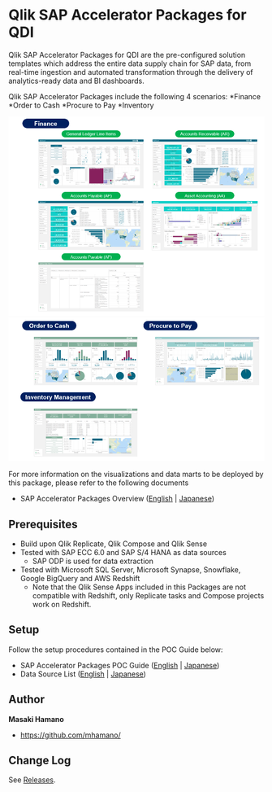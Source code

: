 # Qlik SAP Accelerator Packages for QDI
Qlik SAP Accelerator Packages for QDI are the pre-configured solution templates which address the entire data supply chain for SAP data, from real-time ingestion and automated transformation through the delivery of analytics-ready data and BI dashboards. 

Qlik SAP Accelerator Packages include the following 4 scenarios:
*Finance
*Order to Cash
*Procure to Pay
*Inventory

![sample screenshot](./Documentations/images/top1.png)
![sample screenshot](./Documentations/images/top2.png)

For more information on the visualizations and data marts to be deployed by this package, please refer to the following documents
* SAP Accelerator Packages Overview ([English](./Documentations/SAP_Accelerator_Packages_Overview_EN.pdf) | [Japanese](./Documentations/SAP_Accelerator_Packages_Overview_日本語.pdf))

## Prerequisites
* Build upon Qlik Replicate, Qlik Compose and Qlik Sense
* Tested with SAP ECC 6.0 and SAP S/4 HANA as data sources
	* SAP ODP is used for data extraction
* Tested with Microsoft SQL Server, Microsoft Synapse, Snowflake, Google BigQuery and AWS Redshift
	* Note that the Qlik Sense Apps included in this Packages are not compatible with Redshift, only Replicate tasks and Compose projects work on Redshift.
	
## Setup
Follow the setup procedures contained in the POC Guide below:

* SAP Accelerator Packages POC Guide ([English](./Documentations/SAP_Accelerator_Packages_POC_Guide_EN_v3.3.pdf) | [Japanese](./Documentations/SAP_Accelerator_Packages_POC_Guide_日本語_v3.3.pdf))
* Data Source List ([English](./Documentations/Data_Source_List_EN_v3.3.xlsx) | [Japanese](./Documentations/Data_Source_List_日本語_v3.3.xlsx))

## Author
**Masaki Hamano**
* https://github.com/mhamano/

## Change Log
See [Releases](https://github.com/qlik-japan-presales/Qlik_SAP_Accelerators_For_QDI/releases).
